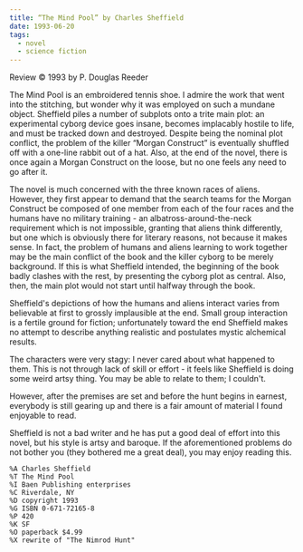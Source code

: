 ```yaml
---
title: “The Mind Pool” by Charles Sheffield
date: 1993-06-20
tags:
  - novel
  - science fiction
---
```


Review ©️ 1993 by P. Douglas Reeder

The Mind Pool is an embroidered tennis shoe. I admire the work that went into the stitching, but wonder why it was employed on such a mundane object. Sheffield piles a number of subplots onto a trite main plot: an experimental cyborg device goes insane, becomes implacably hostile to life, and must be tracked down and destroyed. Despite being the nominal plot conflict, the problem of the killer “Morgan Construct” is eventually shuffled off with a one-line rabbit out of a hat. Also, at the end of the novel, there is once again a Morgan Construct on the loose, but no one feels any need to go after it.

The novel is much concerned with the three known races of aliens. However, they first appear to demand that the search teams for the Morgan Construct be composed of one member from each of the four races and the humans have no military training - an albatross-around-the-neck requirement which is not impossible, granting that aliens think differently, but one which is obviously there for literary reasons, not because it makes sense. In fact, the problem of humans and aliens learning to work together may be the main conflict of the book and the killer cyborg to be merely background. If this is what Sheffield intended, the beginning of the book badly clashes with the rest, by presenting the cyborg plot as central. Also, then, the main plot would not start until halfway through the book.

Sheffield's depictions of how the humans and aliens interact varies from believable at first to grossly implausible at the end. Small group interaction is a fertile ground for fiction; unfortunately toward the end Sheffield makes no attempt to describe anything realistic and postulates mystic alchemical results.

The characters were very stagy: I never cared about what happened to them. This is not through lack of skill or effort - it feels like Sheffield is doing some weird artsy thing. You may be able to relate to them; I couldn't.

However, after the premises are set and before the hunt begins in earnest, everybody is still gearing up and there is a fair amount of material I found enjoyable to read.

Sheffield is not a bad writer and he has put a good deal of effort into this novel, but his style is artsy and baroque. If the aforementioned problems do not bother you (they bothered me a great deal), you may enjoy reading this.

```
%A Charles Sheffield
%T The Mind Pool
%I Baen Publishing enterprises
%C Riverdale, NY
%D copyright 1993
%G ISBN 0-671-72165-8
%P 420
%K SF
%O paperback $4.99
%X rewrite of "The Nimrod Hunt"
```
